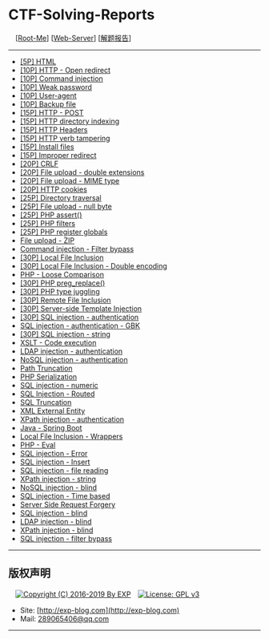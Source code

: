 # CTF-Solving-Reports
　[[Root-Me](https://www.root-me.org/)] [[Web-Server](https://www.root-me.org/en/Challenges/Web-Server/)] [[解题报告](http://exp-blog.com/2019/01/02/pid-2597/12/)]

------

- [\[5P\] HTML](https://github.com/lyy289065406/CTF-Solving-Reports/tree/master/rootme/Web-Server/%5B01%5D%20%5B5P%5D%20HTML)
- [\[10P\] HTTP - Open redirect](https://github.com/lyy289065406/CTF-Solving-Reports/tree/master/rootme/Web-Server/%5B02%5D%20%5B10P%5D%20HTTP%20-%20Open%20redirect)
- [\[10P\] Command injection](https://github.com/lyy289065406/CTF-Solving-Reports/tree/master/rootme/Web-Server/%5B03%5D%20%5B10P%5D%20Command%20injection)
- [\[10P\] Weak password](https://github.com/lyy289065406/CTF-Solving-Reports/tree/master/rootme/Web-Server/%5B04%5D%20%5B10P%5D%20Weak%20password)
- [\[10P\] User-agent](https://github.com/lyy289065406/CTF-Solving-Reports/tree/master/rootme/Web-Server/%5B05%5D%20%5B10P%5D%20User-agent)
- [\[10P\] Backup file](https://github.com/lyy289065406/CTF-Solving-Reports/tree/master/rootme/Web-Server/%5B06%5D%20%5B10P%5D%20Backup%20file)
- [\[15P\] HTTP - POST](https://github.com/lyy289065406/CTF-Solving-Reports/tree/master/rootme/Web-Server/%5B07%5D%20%5B15P%5D%20HTTP%20-%20POST)
- [\[15P\] HTTP directory indexing](https://github.com/lyy289065406/CTF-Solving-Reports/tree/master/rootme/Web-Server/%5B08%5D%20%5B15P%5D%20HTTP%20directory%20indexing)
- [\[15P\] HTTP Headers](https://github.com/lyy289065406/CTF-Solving-Reports/tree/master/rootme/Web-Server/%5B09%5D%20%5B15P%5D%20HTTP%20Headers)
- [\[15P\] HTTP verb tampering](https://github.com/lyy289065406/CTF-Solving-Reports/tree/master/rootme/Web-Server/%5B10%5D%20%5B15P%5D%20HTTP%20verb%20tampering)
- [\[15P\] Install files](https://github.com/lyy289065406/CTF-Solving-Reports/tree/master/rootme/Web-Server/%5B11%5D%20%5B15P%5D%20Install%20files)
- [\[15P\] Improper redirect](https://github.com/lyy289065406/CTF-Solving-Reports/tree/master/rootme/Web-Server/%5B12%5D%20%5B15P%5D%20Improper%20redirect)
- [\[20P\] CRLF](https://github.com/lyy289065406/CTF-Solving-Reports/tree/master/rootme/Web-Server/%5B13%5D%20%5B20P%5D%20CRLF)
- [\[20P\] File upload - double extensions](https://github.com/lyy289065406/CTF-Solving-Reports/tree/master/rootme/Web-Server/%5B14%5D%20%5B20P%5D%20File%20upload%20-%20double%20extensions)
- [\[20P\] File upload - MIME type](https://github.com/lyy289065406/CTF-Solving-Reports/tree/master/rootme/Web-Server/%5B15%5D%20%5B20P%5D%20File%20upload%20-%20MIME%20type)
- [\[20P\] HTTP cookies](https://github.com/lyy289065406/CTF-Solving-Reports/tree/master/rootme/Web-Server/%5B16%5D%20%5B20P%5D%20HTTP%20cookies)
- [\[25P\] Directory traversal](https://github.com/lyy289065406/CTF-Solving-Reports/tree/master/rootme/Web-Server/%5B17%5D%20%5B25P%5D%20Directory%20traversal)
- [\[25P\] File upload - null byte](https://github.com/lyy289065406/CTF-Solving-Reports/tree/master/rootme/Web-Server/%5B18%5D%20%5B25P%5D%20File%20upload%20-%20null%20byte)
- [\[25P\] PHP assert()](https://github.com/lyy289065406/CTF-Solving-Reports/tree/master/rootme/Web-Server/%5B19%5D%20%5B25P%5D%20PHP%20assert)
- [\[25P\] PHP filters](https://github.com/lyy289065406/CTF-Solving-Reports/tree/master/rootme/Web-Server/%5B20%5D%20%5B25P%5D%20PHP%20filters)
- [\[25P\] PHP register globals](https://github.com/lyy289065406/CTF-Solving-Reports/tree/master/rootme/Web-Server/%5B21%5D%20%5B25P%5D%20PHP%20register%20globals)
- [File upload - ZIP](#)
- [Command injection - Filter bypass](#)
- [\[30P\] Local File Inclusion](https://github.com/lyy289065406/CTF-Solving-Reports/tree/master/rootme/Web-Server/%5B24%5D%20%5B30P%5D%20Local%20File%20Inclusion)
- [\[30P\] Local File Inclusion - Double encoding](https://github.com/lyy289065406/CTF-Solving-Reports/tree/master/rootme/Web-Server/%5B25%5D%20%5B30P%5D%20Local%20File%20Inclusion%20-%20Double%20encoding)
- [PHP - Loose Comparison](#)
- [\[30P\] PHP preg_replace()](https://github.com/lyy289065406/CTF-Solving-Reports/tree/master/rootme/Web-Server/%5B27%5D%20%5B30P%5D%20PHP%20preg_replace)
- [\[30P\] PHP type juggling](https://github.com/lyy289065406/CTF-Solving-Reports/tree/master/rootme/Web-Server/%5B28%5D%20%5B30P%5D%20PHP%20type%20juggling)
- [\[30P\] Remote File Inclusion](https://github.com/lyy289065406/CTF-Solving-Reports/tree/master/rootme/Web-Server/%5B29%5D%20%5B30P%5D%20Remote%20File%20Inclusion)
- [\[30P\] Server-side Template Injection](https://github.com/lyy289065406/CTF-Solving-Reports/tree/master/rootme/Web-Server/%5B30%5D%20%5B30P%5D%20Server-side%20Template%20Injection)
- [\[30P\] SQL injection - authentication](https://github.com/lyy289065406/CTF-Solving-Reports/tree/master/rootme/Web-Server/%5B31%5D%20%5B30P%5D%20SQL%20injection%20-%20authentication)
- [SQL injection - authentication - GBK](#)
- [\[30P\] SQL injection - string](#)
- [XSLT - Code execution](#)
- [LDAP injection - authentication](#)
- [NoSQL injection - authentication](#)
- [Path Truncation](#)
- [PHP Serialization](#)
- [SQL injection - numeric](#)
- [SQL Injection - Routed](#)
- [SQL Truncation](#)
- [XML External Entity](#)
- [XPath injection - authentication](#)
- [Java - Spring Boot](#)
- [Local File Inclusion - Wrappers](#)
- [PHP - Eval](#)
- [SQL injection - Error](#)
- [SQL injection - Insert](#)
- [SQL injection - file reading](#)
- [XPath injection - string](#)
- [NoSQL injection - blind](#)
- [SQL injection - Time based](#)
- [Server Side Request Forgery](#)
- [SQL injection - blind](#)
- [LDAP injection - blind](#)
- [XPath injection - blind](#)
- [SQL injection - filter bypass](#)

------

## 版权声明

　[![Copyright (C) 2016-2019 By EXP](https://img.shields.io/badge/Copyright%20(C)-2016~2019%20By%20EXP-blue.svg)](http://exp-blog.com)　[![License: GPL v3](https://img.shields.io/badge/License-GPL%20v3-blue.svg)](https://www.gnu.org/licenses/gpl-3.0)
  

- Site: [http://exp-blog.com](http://exp-blog.com) 
- Mail: <a href="mailto:289065406@qq.com?subject=[EXP's Github]%20Your%20Question%20（请写下您的疑问）&amp;body=What%20can%20I%20help%20you?%20（需要我提供什么帮助吗？）">289065406@qq.com</a>


------
